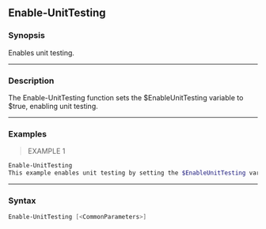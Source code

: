 Enable-UnitTesting
------------------

### Synopsis
Enables unit testing.

---

### Description

The Enable-UnitTesting function sets the $EnableUnitTesting variable to $true, enabling unit testing.

---

### Examples
> EXAMPLE 1

```PowerShell
Enable-UnitTesting
This example enables unit testing by setting the $EnableUnitTesting variable to $true.
```

---

### Syntax
```PowerShell
Enable-UnitTesting [<CommonParameters>]
```
